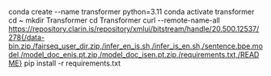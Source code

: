 conda create --name transformer python=3.11
conda activate transformer 
cd ~
mkdir Transformer
cd Transformer
curl --remote-name-all https://repository.clarin.is/repository/xmlui/bitstream/handle/20.500.12537/278{/data-bin.zip,/fairseq_user_dir.zip,/infer_en_is.sh,/infer_is_en.sh,/sentence.bpe.model,/model_doc_enis.pt.zip,/model_doc_isen.pt.zip,/requirements.txt,/README}
pip install -r requirements.txt
